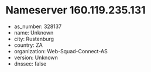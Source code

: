 # Nameserver 160.119.235.131

* as_number: 328137
* name: Unknown
* city: Rustenburg
* country: ZA
* organization: Web-Squad-Connect-AS
* version: Unknown
* dnssec: false
